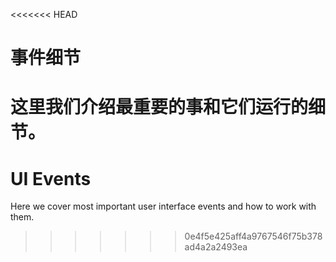 <<<<<<< HEAD
# 事件细节

这里我们介绍最重要的事和它们运行的细节。
=======
# UI Events

Here we cover most important user interface events and how to work with them.
>>>>>>> 0e4f5e425aff4a9767546f75b378ad4a2a2493ea
